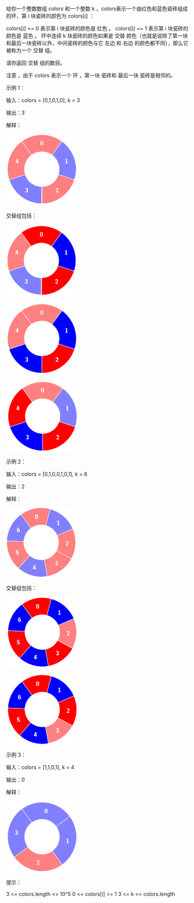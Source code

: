 给你一个整数数组 colors 和一个整数 k ，colors表示一个由红色和蓝色瓷砖组成的环，第 i 块瓷砖的颜色为 colors[i] ：

colors[i] == 0 表示第 i 块瓷砖的颜色是 红色 。
colors[i] == 1 表示第 i 块瓷砖的颜色是 蓝色 。
环中连续 k 块瓷砖的颜色如果是 交替 颜色（也就是说除了第一块和最后一块瓷砖以外，中间瓷砖的颜色与它 左边 和 右边
的颜色都不同），那么它被称为一个 交替 组。

请你返回 交替 组的数目。

注意 ，由于 colors 表示一个 环 ，第一块 瓷砖和 最后一块 瓷砖是相邻的。

示例 1：

输入：colors = [0,1,0,1,0], k = 3

输出：3

解释：

![img.png](img.png)

交替组包括：

![img_1.png](img_1.png)

![img_2.png](img_2.png)

![img_3.png](img_3.png)

示例 2：

输入：colors = [0,1,0,0,1,0,1], k = 6

输出：2

解释：

![img_4.png](img_4.png)

交替组包括：

![img_5.png](img_5.png)

![img_6.png](img_6.png)

示例 3：

输入：colors = [1,1,0,1], k = 4

输出：0

解释：

![img_7.png](img_7.png)

提示：

3 <= colors.length <= 10^5
0 <= colors[i] <= 1
3 <= k <= colors.length
